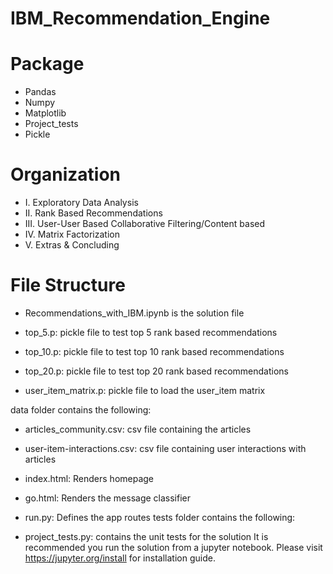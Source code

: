 # IBM_Recommendation_Engine

# Package 
* Pandas 
* Numpy 
* Matplotlib 
* Project_tests 
* Pickle

# Organization

* I. Exploratory Data Analysis
* II. Rank Based Recommendations
* III. User-User Based Collaborative Filtering/Content based
* IV. Matrix Factorization
* V. Extras & Concluding

# File Structure 

* Recommendations_with_IBM.ipynb is the solution file

* top_5.p: pickle file to test top 5 rank based recommendations

* top_10.p: pickle file to test top 10 rank based recommendations

* top_20.p: pickle file to test top 20 rank based recommendations

* user_item_matrix.p: pickle file to load the user_item matrix

data folder contains the following:

* articles_community.csv: csv file containing the articles
* user-item-interactions.csv: csv file containing user interactions with articles
* index.html: Renders homepage
* go.html: Renders the message classifier
* run.py: Defines the app routes
tests folder contains the following:

* project_tests.py: contains the unit tests for the solution
It is recommended you run the solution from a jupyter notebook. Please visit https://jupyter.org/install for installation guide.

